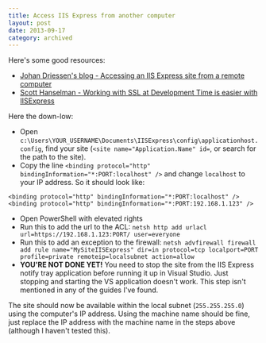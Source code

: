 ```yaml
---
title: Access IIS Express from another computer
layout: post
date: 2013-09-17
category: archived
---
```


Here's some good resources:

- [Johan Driessen's blog - Accessing an IIS Express site from a remote computer](https://johan.driessen.se/posts/Accessing-an-IIS-Express-site-from-a-remote-computer)
- [Scott Hanselman - Working with SSL at Development Time is easier with IISExpress](https://www.hanselman.com/blog/WorkingWithSSLAtDevelopmentTimeIsEasierWithIISExpress.aspx)

Here the down-low:

- Open `c:\Users\YOUR_USERNAME\Documents\IISExpress\config\applicationhost.config`, find your site (`<site name="Application.Name" id=`, or search for the path to the site).
- Copy the line `<binding protocol="http" bindingInformation="*:PORT:localhost" />` and change `localhost` to your IP address. So it should look like:

 <!-- code -->

	<binding protocol="http" bindingInformation="*:PORT:localhost" />
	<binding protocol="http" bindingInformation="*:PORT:192.168.1.123" />

- Open PowerShell with elevated rights
- Run this to add the url to the ACL: `netsh http add urlacl url=https://192.168.1.123:PORT/ user=everyone`
- Run this to add an exception to the firewall: `netsh advfirewall firewall add rule name="MySiteIISExpress" dir=in protocol=tcp localport=PORT profile=private remoteip=localsubnet action=allow`
- **YOU'RE NOT DONE YET!** You need to stop the site from the IIS Express notify tray application before running it up in Visual Studio. Just stopping and starting the VS application doesn't work. This step isn't mentioned in any of the guides I've found.

The site should now be available within the local subnet (`255.255.255.0`) using the computer's IP address. Using the machine name should be fine, just replace the IP address with the machine name in the steps above (although I haven't tested this).


